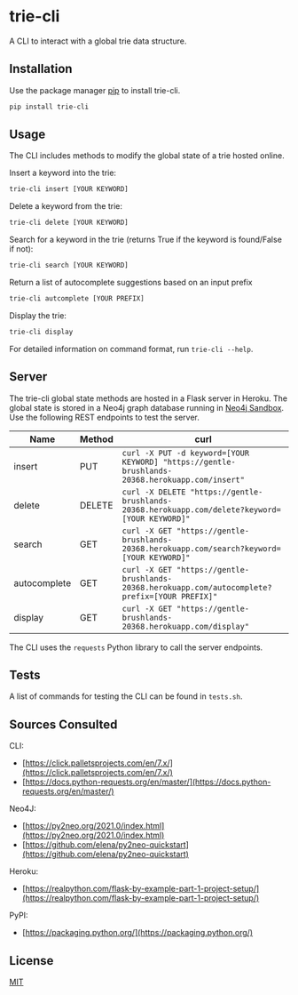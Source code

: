 # trie-cli
A CLI to interact with a global trie data structure.

## Installation

Use the package manager [pip](https://pip.pypa.io/en/stable/) to install trie-cli.

```bash
pip install trie-cli
```

## Usage

The CLI includes methods to modify the global state of a trie hosted online.

Insert a keyword into the trie:
```bash
trie-cli insert [YOUR KEYWORD]
```
Delete a keyword from the trie:
```bash
trie-cli delete [YOUR KEYWORD]
```
Search for a keyword in the trie (returns True if the keyword is found/False if not):
```bash
trie-cli search [YOUR KEYWORD]
```
Return a list of autocomplete suggestions based on an input prefix
```bash
trie-cli autcomplete [YOUR PREFIX]
```
Display the trie:
```bash
trie-cli display
```
For detailed information on command format, run ```trie-cli --help```.

## Server
The trie-cli global state methods are hosted in a Flask server in Heroku. The global state is stored in a Neo4j graph database running in [Neo4j Sandbox](https://neo4j.com/sandbox/). Use the following REST endpoints to test the server.

| Name | Method | curl |
|--------------|--------|-----------------------------------------------------------------------------------------------------|
| insert | PUT | ```curl -X PUT -d keyword=[YOUR KEYWORD] "https://gentle-brushlands-20368.herokuapp.com/insert"``` |
| delete | DELETE | ```curl -X DELETE "https://gentle-brushlands-20368.herokuapp.com/delete?keyword=[YOUR KEYWORD]"``` |
| search | GET | ```curl -X GET "https://gentle-brushlands-20368.herokuapp.com/search?keyword=[YOUR KEYWORD]"``` |
| autocomplete | GET | ```curl -X GET "https://gentle-brushlands-20368.herokuapp.com/autocomplete?prefix=[YOUR PREFIX]"``` |
| display | GET | ```curl -X GET "https://gentle-brushlands-20368.herokuapp.com/display"``` |

The CLI uses the ```requests``` Python library to call the server endpoints.

## Tests
A list of commands for testing the CLI can be found in ```tests.sh```.

## Sources Consulted
CLI:
* [https://click.palletsprojects.com/en/7.x/](https://click.palletsprojects.com/en/7.x/)
* [https://docs.python-requests.org/en/master/](https://docs.python-requests.org/en/master/)

Neo4J:
* [https://py2neo.org/2021.0/index.html](https://py2neo.org/2021.0/index.html)
* [https://github.com/elena/py2neo-quickstart](https://github.com/elena/py2neo-quickstart)

Heroku:
* [https://realpython.com/flask-by-example-part-1-project-setup/](https://realpython.com/flask-by-example-part-1-project-setup/)

PyPI:
* [https://packaging.python.org/](https://packaging.python.org/)


## License
[MIT](https://choosealicense.com/licenses/mit/)
